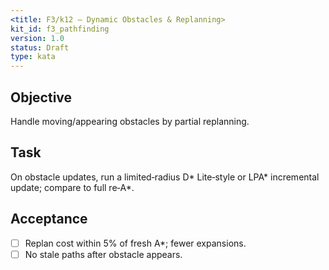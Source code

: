 ```yaml
---
<title: F3/k12 — Dynamic Obstacles & Replanning>
kit_id: f3_pathfinding
version: 1.0
status: Draft
type: kata
---
```

## Objective
Handle moving/appearing obstacles by partial replanning.
## Task
On obstacle updates, run a limited‑radius D* Lite‑style or LPA* incremental update; compare to full re‑A*.
## Acceptance
- [ ] Replan cost within 5% of fresh A*; fewer expansions.
- [ ] No stale paths after obstacle appears.